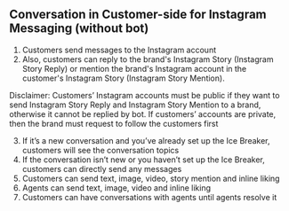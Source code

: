 ## Conversation in Customer-side for Instagram Messaging (without bot)

1.  Customers send messages to the Instagram account
2.  Also, customers can reply to the brand's Instagram Story (Instagram Story Reply) or mention the brand's Instagram account in the customer's Instagram Story (Instagram Story Mention).

Disclaimer: Customers’ Instagram accounts must be public if they want to send Instagram Story Reply and Instagram Story Mention to a brand, otherwise it cannot be replied by bot. If customers’ accounts are private, then the brand must request to follow the customers first

3.  If it’s a new conversation and you’ve already set up the Ice Breaker, customers will see the conversation topics
4.  If the conversation isn’t new or you haven’t set up the Ice Breaker, customers can directly send any messages
5.  Customers can send text, image, video, story mention and inline liking
6.  Agents can send text, image, video and inline liking
7.  Customers can have conversations with agents until agents resolve it
